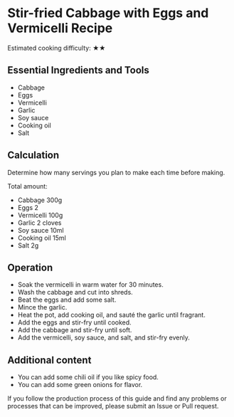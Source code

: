 # Stir-fried Cabbage with Eggs and Vermicelli Recipe

Estimated cooking difficulty: ★★

## Essential Ingredients and Tools

* Cabbage
* Eggs
* Vermicelli
* Garlic
* Soy sauce
* Cooking oil
* Salt

## Calculation

Determine how many servings you plan to make each time before making.

Total amount:

* Cabbage 300g
* Eggs 2
* Vermicelli 100g
* Garlic 2 cloves
* Soy sauce 10ml
* Cooking oil 15ml
* Salt 2g

## Operation

* Soak the vermicelli in warm water for 30 minutes.
* Wash the cabbage and cut into shreds.
* Beat the eggs and add some salt.
* Mince the garlic.
* Heat the pot, add cooking oil, and sauté the garlic until fragrant.
* Add the eggs and stir-fry until cooked.
* Add the cabbage and stir-fry until soft.
* Add the vermicelli, soy sauce, and salt, and stir-fry evenly.

## Additional content

* You can add some chili oil if you like spicy food.
* You can add some green onions for flavor.

If you follow the production process of this guide and find any problems or processes that can be improved, please submit an Issue or Pull request.
